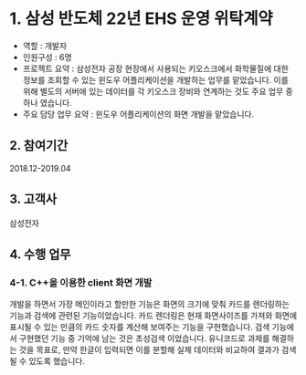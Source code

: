 # 1. 삼성 반도체 22년 EHS 운영 위탁계약
- 역할 : 개발자
- 인원구성 : 6명
- 프로젝트 요약 : 삼성전자 공장 현장에서 사용되는 키오스크에서 화학물질에 대한 정보를 조회할 수 있는 윈도우 어플리케이션을 개발하는 업무를 맡았습니다. 이를 위해 별도의 서버에 있는 데이터를 각 키오스크 장비와 연계하는 것도 주요 업무 중 하나 였습니다.
- 주요 담당 업무 요약 : 윈도우 어플리케이션의 화면 개발을 맡았습니다.

## 2. 참여기간
2018.12-2019.04

## 3. 고객사
삼성전자

## 4. 수행 업무
### 4-1. C++을 이용한 client 화면 개발
개발을 하면서 가장 메인이라고 할만한 기능은 화면의 크기에 맞춰 카드를 렌더링하는 기능과 검색에 관련된 기능이었습니다.
카드 렌더링은 현재 화면사이즈를 가져와 화면에 표시될 수 있는 만큼의 카드 숫자를 계산해 보여주는 기능을 구현했습니다.
검색 기능에서 구현했던 기능 중 기억에 남는 것은 초성검색 이었습니다. 
유니코드로 과제를 해결하는 것을 목표로, 만약 한글이 입력되면 이를 분할해 실제 데이터와 비교하여 결과가 검색 될 수 있도록 했습니다.


